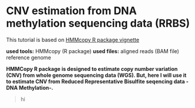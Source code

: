# CNV estimation from DNA methylation sequencing data (RRBS)

This tutorial is based on [HMMcopy R package vignette](https://www.bioconductor.org/packages/release/bioc/html/HMMcopy.html)

**used tools:** HMMcopy (R package)
**used files:** aligned reads (BAM file)
                reference genome
           
           
**HMMCopy R package is designed to estimate copy number variation (CNV) from whole genome sequencing data (WGS). But, here I will use it to estimate CNV from Reduced Representative Bisulfite seqencing data -DNA Methylation-.**


> hi



